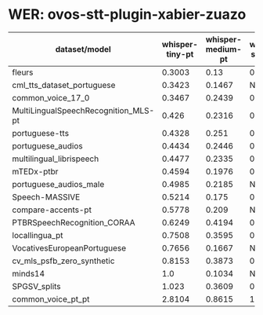 
# WER: ovos-stt-plugin-xabier-zuazo
|dataset/model|whisper-tiny-pt|whisper-medium-pt|whisper-small-pt|whisper-base-pt|whisper-large-v3-pt|
|-|-|-|-|-|-|
| fleurs | 0.3003 | 0.13 | 0.1707 | 0.223 | N/A |
| cml_tts_dataset_portuguese | 0.3423 | 0.1467 | N/A | 0.4403 | N/A |
| common_voice_17_0 | 0.3467 | 0.2439 | 0.1821 | N/A | N/A |
| MultiLingualSpeechRecognition_MLS-pt | 0.426 | 0.2316 | 0.2674 | 0.4242 | N/A |
| portuguese-tts | 0.4328 | 0.251 | 0.2919 | 0.3417 | N/A |
| portuguese_audios | 0.4434 | 0.2446 | 0.3149 | 0.4446 | N/A |
| multilingual_librispeech | 0.4477 | 0.2335 | 0.2685 | 0.3768 | 0.0761 |
| mTEDx-ptbr | 0.4594 | 0.1976 | 0.2503 | N/A | N/A |
| portuguese_audios_male | 0.4985 | 0.2185 | N/A | 0.4031 | N/A |
| Speech-MASSIVE | 0.5214 | 0.175 | 0.2155 | N/A | 0.1038 |
| compare-accents-pt | 0.5778 | 0.209 | N/A | 0.3786 | N/A |
| PTBRSpeechRecognition_CORAA | 0.6249 | 0.4194 | 0.3223 | N/A | 0.0556 |
| locallingua_pt | 0.7508 | 0.3595 | 0.5245 | 0.6967 | N/A |
| VocativesEuropeanPortuguese | 0.7656 | 0.1667 | N/A | 0.5998 | N/A |
| cv_mls_psfb_zero_synthetic | 0.8153 | 0.3873 | 0.4358 | N/A | 0.3785 |
| minds14 | 1.0 | 0.1034 | N/A | 0.4483 | N/A |
| SPGSV_splits | 1.023 | 0.3609 | 0.4921 | 0.7834 | N/A |
| common_voice_pt_pt | 2.8104 | 0.8615 | 1.2372 | N/A | 0.434 |